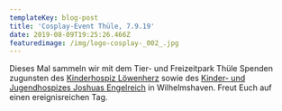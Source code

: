 ```yaml
---
templateKey: blog-post
title: 'Cosplay-Event Thüle, 7.9.19'
date: 2019-08-09T19:25:26.466Z
featuredimage: /img/logo-cosplay-_002_.jpg
---
```

Dieses Mal sammeln wir mit dem Tier- und Freizeitpark Thüle Spenden zugunsten des [Kinderhospiz Löwenherz](https://www.kinderhospiz-loewenherz.de/) sowie des [Kinder- und Jugendhospizes Joshuas Engelreich](https://www.kinderhospizwilhelmshaven.de/) in Wilhelmshaven. Freut Euch auf einen ereignisreichen Tag.
